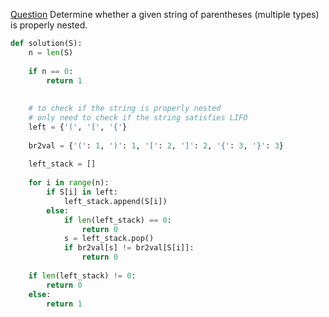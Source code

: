[Question](https://app.codility.com/programmers/lessons/7-stacks_and_queues/brackets/)
Determine whether a given string of parentheses (multiple types) is properly nested.
```python
def solution(S):
    n = len(S)
    
    if n == 0:
        return 1
        
    
    # to check if the string is properly nested
    # only need to check if the string satisfies LIFO
    left = {'(', '[', '{'}
    
    br2val = {'(': 1, ')': 1, '[': 2, ']': 2, '{': 3, '}': 3}
    
    left_stack = []
    
    for i in range(n):
        if S[i] in left:
            left_stack.append(S[i])
        else:
            if len(left_stack) == 0:
                return 0
            s = left_stack.pop()
            if br2val[s] != br2val[S[i]]:
                return 0
    
    if len(left_stack) != 0:
        return 0
    else:
        return 1
```